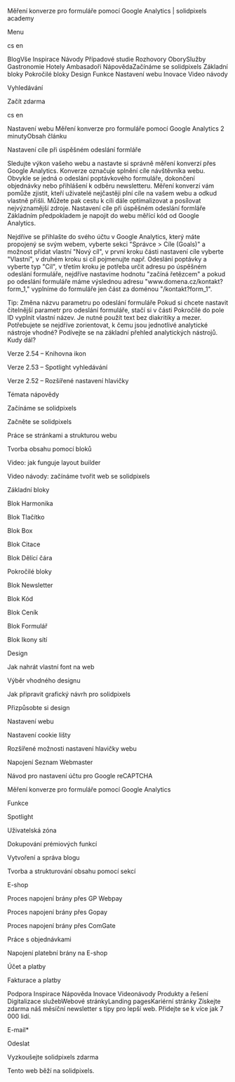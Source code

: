 <p>Měření konverze pro formuláře pomocí Google Analytics | solidpixels academy</p>
<p>Menu</p>
<p>cs en</p>
<p>BlogVše Inspirace Návody Případové studie Rozhovory OborySlužby Gastronomie Hotely Ambasadoři NápovědaZačínáme se solidpixels Základní bloky Pokročilé bloky Design Funkce Nastavení webu Inovace Video návody</p>
<p>Vyhledávání</p>
<p>Začít zdarma</p>
<p>cs en</p>
<p>Nastavení webu
Měření konverze pro formuláře pomocí Google Analytics
2 minutyObsah článku</p>
<p>Nastavení cíle při úspěšném odeslání formláře</p>
<p>Sledujte výkon vašeho webu a nastavte si správně měření konverzí přes Google Analytics. Konverze označuje splnění cíle návštěvníka webu. Obvykle se jedná o odeslání poptávkového formuláře, dokončení objednávky nebo přihlášení k odběru newsletteru.
Měření konverzí vám pomůže zjistit, kteří uživatelé nejčastěji plní cíle na vašem webu a odkud vlastně přišli. Můžete pak cestu k cíli dále optimalizovat a posílovat nejvýznamější zdroje.
Nastavení cíle při úspěšném odeslání formláře
Základním předpokladem je napojit do webu měřící kód od Google Analytics. </p>
<p>Nejdříve se přihlašte do svého účtu v Google Analytics, který máte propojený se svým webem,
vyberte sekci "Správce &gt; Cíle (Goals)" a možnost přidat vlastní "Nový cíl",
v první kroku části nastavení cíle vyberte "Vlastní",
v druhém kroku si cíl pojmenujte např. Odeslání poptávky a vyberte typ "Cíl",
v třetím kroku je potřeba určit adresu po úspěšném odeslání formuláře, nejdříve nastavíme hodnotu "začíná řetězcem" a pokud po odeslání formuláře máme výslednou adresu "www.domena.cz/kontakt?form_1," vyplníme do formuláře jen část za doménou "/kontakt?form_1".</p>
<p>Tip: Změna názvu parametru po odeslání formuláře
Pokud si chcete nastavit čitelnější parametr pro odeslání formuláře, stačí si v části Pokročilé do pole ID vyplnit vlastní název. Je nutné použít text bez diakritiky a mezer. 
Potřebujete se nejdříve zorientovat, k čemu jsou jednotlivé analytické nástroje vhodné? Podívejte se na základní přehled analytických nástrojů.
Kudy dál?</p>
<p>Verze 2.54 – Knihovna ikon</p>
<p>Verze 2.53 – Spotlight vyhledávání</p>
<p>Verze 2.52 – Rozšířené nastavení hlavičky</p>
<p>Témata nápovědy</p>
<p>Začínáme se solidpixels</p>
<p>Začněte se solidpixels</p>
<p>Práce se stránkami a strukturou webu</p>
<p>Tvorba obsahu pomocí bloků</p>
<p>Video: jak funguje layout builder </p>
<p>Video návody: začínáme tvořit web se solidpixels</p>
<p>Základní bloky</p>
<p>Blok Harmonika</p>
<p>Blok Tlačítko</p>
<p>Blok Box</p>
<p>Blok Citace</p>
<p>Blok Dělící čára</p>
<p>Pokročilé bloky</p>
<p>Blok Newsletter</p>
<p>Blok Kód</p>
<p>Blok Ceník</p>
<p>Blok Formulář</p>
<p>Blok Ikony sítí</p>
<p>Design</p>
<p>Jak nahrát vlastní font na web</p>
<p>Výběr vhodného designu</p>
<p>Jak připravit grafický návrh pro solidpixels</p>
<p>Přizpůsobte si design</p>
<p>Nastavení webu</p>
<p>Nastavení cookie lišty</p>
<p>Rozšířené možnosti nastavení hlavičky webu</p>
<p>Napojení Seznam Webmaster</p>
<p>Návod pro nastavení účtu pro Google reCAPTCHA</p>
<p>Měření konverze pro formuláře pomocí Google Analytics</p>
<p>Funkce</p>
<p>Spotlight</p>
<p>Uživatelská zóna</p>
<p>Dokupování prémiových funkcí</p>
<p>Vytvoření a správa blogu</p>
<p>Tvorba a strukturování obsahu pomocí sekcí</p>
<p>E-shop</p>
<p>Proces napojení brány přes GP Webpay</p>
<p>Proces napojení brány přes Gopay</p>
<p>Proces napojení brány přes ComGate</p>
<p>Práce s objednávkami</p>
<p>Napojení platební brány na E-shop</p>
<p>Účet a platby</p>
<p>Fakturace a platby</p>
<p>Podpora
 Inspirace
Nápověda
Inovace
Videonávody
 Produkty a řešení
 Digitalizace služebWebové stránkyLanding pagesKariérní stránky Získejte zdarma náš měsíční newsletter s tipy pro lepší web. Přidejte se k více jak 7 000 lidí.</p>
<p>E-mail*</p>
<p>Odeslat</p>
<p>Vyzkoušejte solidpixels zdarma</p>
<p>Tento web běží na solidpixels.</p>